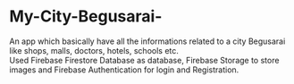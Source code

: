 # My-City-Begusarai-
An app which basically have all the informations related to a city Begusarai like shops, malls, doctors, hotels, schools etc.
<br />
Used Firebase Firestore Database as database, Firebase Storage to store images and Firebase Authentication for login and Registration.
